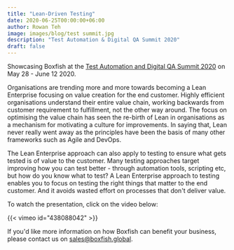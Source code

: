 ```yaml
---
title: "Lean-Driven Testing"
date: 2020-06-25T00:00:00+06:00
author: Rowan Teh
image: images/blog/test summit.jpg
description: "Test Automation & Digital QA Summit 2020"
draft: false
---
```


Showcasing Boxfish at the [Test Automation and Digital QA Summit 2020](https://www.testingmind.com/event/test-automation-summit-anz-virtual/) on May 28 - June 12 2020. 

Organisations are trending more and more towards becoming a Lean Enterprise focusing on value creation for the end customer. Highly efficient organisations understand their entire value chain, working backwards from customer requirement to fulfillment, not the other way around. The focus on optimising the value chain has seen the re-birth of Lean in organisations as a mechanism for motivating a culture for improvements. In saying that, Lean never really went away as the principles have been the basis of many other frameworks such as Agile and DevOps.

The Lean Enterprise approach can also apply to testing to ensure what gets tested is of value to the customer.  Many testing approaches target improving how you can test better - through automation tools, scripting etc, but how do you know what to test? A Lean Enterprise approach to testing enables you to focus on testing the right things that matter to the end customer. And it avoids wasted effort on processes that don't deliver value.

To watch the presentation, click on the video below:

{{< vimeo id="438088042" >}}


If you'd like more information on how Boxfish can benefit your business, please contact us on <sales@boxfish.global>.
